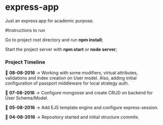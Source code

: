 # express-app
Just an express app for academic purpose.

#Instructions to run

Go to project root directory and run **npm install**;

Start the project server with **npm start** or **node server**;

### Project Timeline

:calendar: **08-08-2016** -> Working with some modifiers, virtual attributes, validations and index creation
on User model. Also, adding initial configuration of passport middleware for local strategy auth.

:calendar: **07-08-2016** -> Configure mongoose and create CRUD on backend for User Schema/Model.

:calendar: **05-08-2016** -> Add EJS template engine and configure express-session.

:calendar: **04-08-2016** -> Repository started and initial structure commits.
